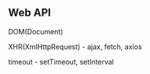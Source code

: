 ## Web API

DOM(Document)

XHR(XmlHttpRequest) - ajax, fetch, axios

timeout - setTimeout, setInterval
